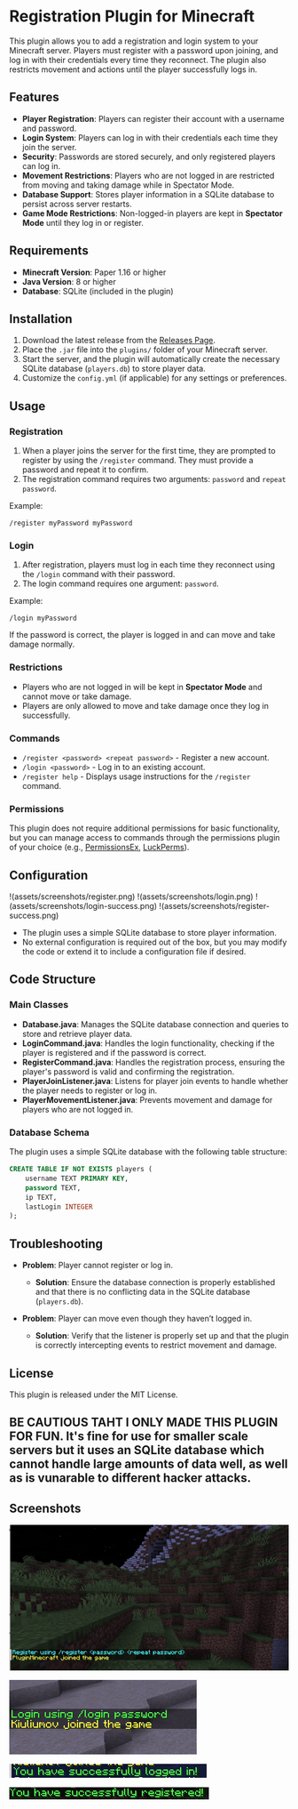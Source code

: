 
# Registration Plugin for Minecraft

This plugin allows you to add a registration and login system to your Minecraft server. Players must register with a password upon joining, and log in with their credentials every time they reconnect. The plugin also restricts movement and actions until the player successfully logs in.

## Features

- **Player Registration**: Players can register their account with a username and password.
- **Login System**: Players can log in with their credentials each time they join the server.
- **Security**: Passwords are stored securely, and only registered players can log in.
- **Movement Restrictions**: Players who are not logged in are restricted from moving and taking damage while in Spectator Mode.
- **Database Support**: Stores player information in a SQLite database to persist across server restarts.
- **Game Mode Restrictions**: Non-logged-in players are kept in **Spectator Mode** until they log in or register.

## Requirements

- **Minecraft Version**: Paper 1.16 or higher
- **Java Version**: 8 or higher
- **Database**: SQLite (included in the plugin)

## Installation

1. Download the latest release from the [Releases Page](https://github.com/yourusername/registration-plugin/releases).
2. Place the `.jar` file into the `plugins/` folder of your Minecraft server.
3. Start the server, and the plugin will automatically create the necessary SQLite database (`players.db`) to store player data.
4. Customize the `config.yml` (if applicable) for any settings or preferences.

## Usage

### Registration

1. When a player joins the server for the first time, they are prompted to register by using the `/register` command. They must provide a password and repeat it to confirm.
2. The registration command requires two arguments: `password` and `repeat password`.

Example:
```
/register myPassword myPassword
```

### Login

1. After registration, players must log in each time they reconnect using the `/login` command with their password.
2. The login command requires one argument: `password`.

Example:
```
/login myPassword
```

If the password is correct, the player is logged in and can move and take damage normally.

### Restrictions

- Players who are not logged in will be kept in **Spectator Mode** and cannot move or take damage.
- Players are only allowed to move and take damage once they log in successfully.

### Commands

- `/register <password> <repeat password>` - Register a new account.
- `/login <password>` - Log in to an existing account.
- `/register help` - Displays usage instructions for the `/register` command.

### Permissions

This plugin does not require additional permissions for basic functionality, but you can manage access to commands through the permissions plugin of your choice (e.g., [PermissionsEx](https://www.spigotmc.org/resources/permissionsex.202/), [LuckPerms](https://www.spigotmc.org/resources/luckperms.58774/)).

## Configuration
!(assets/screenshots/register.png)
!(assets/screenshots/login.png)
!(assets/screenshots/login-success.png)
!(assets/screenshots/register-success.png)


- The plugin uses a simple SQLite database to store player information.
- No external configuration is required out of the box, but you may modify the code or extend it to include a configuration file if desired.

## Code Structure

### Main Classes

- **Database.java**: Manages the SQLite database connection and queries to store and retrieve player data.
- **LoginCommand.java**: Handles the login functionality, checking if the player is registered and if the password is correct.
- **RegisterCommand.java**: Handles the registration process, ensuring the player's password is valid and confirming the registration.
- **PlayerJoinListener.java**: Listens for player join events to handle whether the player needs to register or log in.
- **PlayerMovementListener.java**: Prevents movement and damage for players who are not logged in.

### Database Schema

The plugin uses a simple SQLite database with the following table structure:

```sql
CREATE TABLE IF NOT EXISTS players (
    username TEXT PRIMARY KEY,
    password TEXT,
    ip TEXT,
    lastLogin INTEGER
);
```

## Troubleshooting

- **Problem**: Player cannot register or log in.
  - **Solution**: Ensure the database connection is properly established and that there is no conflicting data in the SQLite database (`players.db`).
  
- **Problem**: Player can move even though they haven’t logged in.
  - **Solution**: Verify that the listener is properly set up and that the plugin is correctly intercepting events to restrict movement and damage.

## License

This plugin is released under the MIT License.


## BE CAUTIOUS TAHT I ONLY MADE THIS PLUGIN FOR FUN. It's fine for use for smaller scale servers but it uses an SQLite database which cannot handle large amounts of data well, as well as is vunarable to different hacker attacks.


## Screenshots 
![](Screenshots/register.png)

![](Screenshots/login.png)

![](Screenshots/login-success.png)

![](Screenshots/register-success.png)
